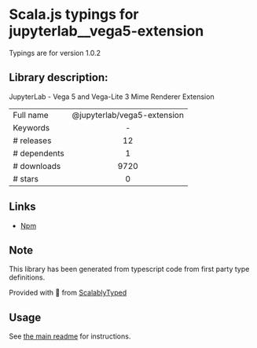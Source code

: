 
# Scala.js typings for jupyterlab__vega5-extension

Typings are for version 1.0.2

## Library description:
JupyterLab - Vega 5 and Vega-Lite 3 Mime Renderer Extension

|                    |                 |
| ------------------ | :-------------: |
| Full name          | @jupyterlab/vega5-extension |
| Keywords           | - |
| # releases         | 12 |
| # dependents       | 1 |
| # downloads        | 9720 |
| # stars            | 0 |

## Links
- [Npm](https://www.npmjs.com/package/%40jupyterlab%2Fvega5-extension)
    


## Note
This library has been generated from typescript code from first party type definitions.

Provided with :purple_heart: from [ScalablyTyped](https://github.com/oyvindberg/ScalablyTyped)

## Usage
See [the main readme](../../readme.md) for instructions.


